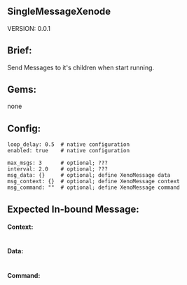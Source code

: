 ## SingleMessageXenode
VERSION: 0.0.1

## Brief:
Send Messages to it's children when start running. <please explan more here...>

## Gems:
none

## Config:
```
loop_delay: 0.5  # native configuration
enabled: true    # native configuration

max_msgs: 3      # optional; ???
interval: 2.0    # optional; ???
msg_data: {}     # optional; define XenoMessage data
msg_context: {}  # optional; define XenoMessage context
msg_command: ""  # optional; define XenoMessage command      
```

## Expected In-bound Message:
#### Context:
```
```
#### Data:
```
```
#### Command:
```
```






